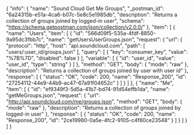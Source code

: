 {
  "info": {
    "name": "Sound Cloud Get Me Groups",
    "_postman_id": "6a24315b-e51a-4ca6-b07c-5e8c5e1985db",
    "description": "Returns a collection of groups joined by logged-in user",
    "schema": "https://schema.getpostman.com/json/collection/v2.0.0/"
  },
  "item": [
    {
      "name": "Users",
      "item": [
        {
          "id": "566d09f5-535a-4fdf-8850-9a95dc3fbb7c",
          "name": "getUsersUserGroups.json",
          "request": {
            "url": {
              "protocol": "http",
              "host": "api.soundcloud.com",
              "path": [
                "users/:user_id/groups.json"
              ],
              "query": [
                {
                  "key": "consumer_key",
                  "value": "%7B%7D",
                  "disabled": false
                }
              ],
              "variable": [
                {
                  "id": "user_id",
                  "value": "user_id",
                  "type": "string"
                }
              ]
            },
            "method": "GET",
            "body": {
              "mode": "raw"
            },
            "description": "Returns a collection of groups joined by user with user id"
          },
          "response": [
            {
              "status": "OK",
              "code": 200,
              "name": "Response_200",
              "id": "27254112-44e9-44b9-ac47-67a91f04652c"
            }
          ]
        }
      ]
    },
    {
      "name": "Me",
      "item": [
        {
          "id": "ef9349f3-5d5a-41b7-bd74-91d54effb1da",
          "name": "getMeGroups.json",
          "request": {
            "url": "http://api.soundcloud.com/me/groups.json",
            "method": "GET",
            "body": {
              "mode": "raw"
            },
            "description": "Returns a collection of groups joined by logged-in user"
          },
          "response": [
            {
              "status": "OK",
              "code": 200,
              "name": "Response_200",
              "id": "2ce19980-0a5e-4fc2-9105-c4f60ce23548"
            }
          ]
        }
      ]
    }
  ]
}